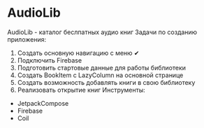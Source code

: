 # AudioLib
AudioLib - каталог беслпатных аудио книг
Задачи по созданию приложения:
1. Создать основную навигацию с меню ✔
2. Подключить Firebase
3. Подготовить стартовые данные для работы библиотеки
4. Создать BookItem с LazyColumn на основной странице
5. Создать возможность добавлять книги в свою библиотеку
6. Реализовать открытие книг
Инструменты:
- JetpackCompose
- Firebase
- Coil
